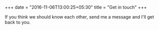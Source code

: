 +++
date = "2016-11-06T13:00:25+05:30"
title = "Get in touch"
+++

If you think we should know each other, send me a message and I'll get back to you.
